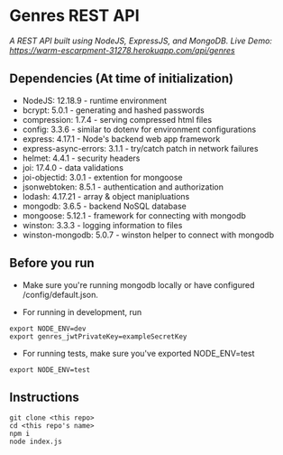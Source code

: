 # Genres REST API

_A REST API built using NodeJS, ExpressJS, and MongoDB._
_Live Demo: https://warm-escarpment-31278.herokuapp.com/api/genres_

## Dependencies (At time of initialization)

- NodeJS: 12.18.9 - runtime environment
- bcrypt: 5.0.1 - generating and hashed passwords
- compression: 1.7.4 - serving compressed html files
- config: 3.3.6 - similar to dotenv for environment configurations
- express: 4.17.1 - Node's backend web app framework
- express-async-errors: 3.1.1 - try/catch patch in network failures
- helmet: 4.4.1 - security headers
- joi: 17.4.0 - data validations
- joi-objectid: 3.0.1 - extention for mongoose
- jsonwebtoken: 8.5.1 - authentication and authorization
- lodash: 4.17.21 - array & object manipluations
- mongodb: 3.6.5 - backend NoSQL database
- mongoose: 5.12.1 - framework for connecting with mongodb
- winston: 3.3.3 - logging information to files
- winston-mongodb: 5.0.7 - winston helper to connect with mongodb

## Before you run

- Make sure you're running mongodb locally or have configured /config/default.json.

- For running in development, run

```
export NODE_ENV=dev
export genres_jwtPrivateKey=exampleSecretKey
```

- For running tests, make sure you've exported NODE_ENV=test

```
export NODE_ENV=test
```

## Instructions

```
git clone <this repo>
cd <this repo's name>
npm i
node index.js
```
